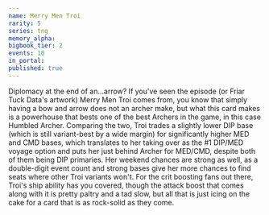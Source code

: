 ```yaml
---
name: Merry Men Troi
rarity: 5
series: tng
memory_alpha:
bigbook_tier: 2
events: 10
in_portal:
published: true
---
```


Diplomacy at the end of an...arrow? If you've seen the episode (or Friar Tuck Data's artwork) Merry Men Troi comes from, you know that simply having a bow and arrow does not an archer make, but what this card makes is a powerhouse that bests one of the best Archers in the game, in this case Humbled Archer. Comparing the two, Troi trades a slightly lower DIP base (which is still variant-best by a wide margin) for significantly higher MED and CMD bases, which translates to her taking over as the #1 DIP/MED voyage option and puts her just behind Archer for MED/CMD, despite both of them being DIP primaries. Her weekend chances are strong as well, as a double-digit event count and strong bases give her more chances to find seats where other Troi variants won't. For the crit boosting fans out there, Troi's ship ability has you covered, though the attack boost that comes along with it is pretty paltry and a tad slow, but all that is just icing on the cake for a card that is as rock-solid as they come.
